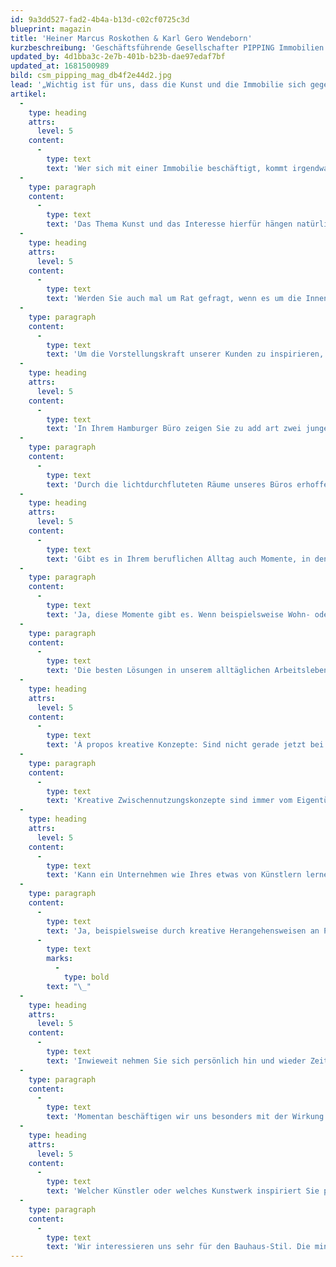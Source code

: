 ```yaml
---
id: 9a3dd527-fad2-4b4a-b13d-c02cf0725c3d
blueprint: magazin
title: 'Heiner Marcus Roskothen & Karl Gero Wendeborn'
kurzbeschreibung: 'Geschäftsführende Gesellschafter PIPPING Immobilien.'
updated_by: 4d1bba3c-2e7b-401b-b23b-dae97edaf7bf
updated_at: 1681500989
bild: csm_pipping_mag_db4f2e44d2.jpg
lead: '„Wichtig ist für uns, dass die Kunst und die Immobilie sich gegenseitig bereichern.“'
artikel:
  -
    type: heading
    attrs:
      level: 5
    content:
      -
        type: text
        text: 'Wer sich mit einer Immobilie beschäftigt, kommt irgendwann auch auf das Thema Wandgestaltung. Wie nehmen Sie Kunst wahr – kann sie Räume aufwerten und verändern oder ist sie einfach gute Dekoration?'
  -
    type: paragraph
    content:
      -
        type: text
        text: 'Das Thema Kunst und das Interesse hierfür hängen natürlich immer von den individuellen Vorstellungen unserer Kunden ab. Darüber hinaus sind einige Immobilien mehr als andere für die Platzierung von Kunst geeignet. Besonders für große Kunstwerke braucht man passende Räume. Aber wenn die Kunstwerke wirken können, werten sie Räume selbstverständlich auf, sind ein Blickfang und laden den Betrachter zum Verweilen ein. Wichtig ist für uns, dass die Kunst und die Immobilie sich gegenseitig bereichern. Gute Architektur ist ja auch schon Kunst, wenn man zum Beispiel an die Elbphilharmonie denkt.'
  -
    type: heading
    attrs:
      level: 5
    content:
      -
        type: text
        text: 'Werden Sie auch mal um Rat gefragt, wenn es um die Inneneinrichtung oder sogar Kunst geht?'
  -
    type: paragraph
    content:
      -
        type: text
        text: 'Um die Vorstellungskraft unserer Kunden zu inspirieren, entwerfen wir möblierte Grundrisse und entwickeln Home-Staging-Konzepte. Das In-Szene-Setzen von Räumen mit Bildern und Dekoration ist wichtig. Darüber hinaus werden für Neubau-Projekte Visualisierungen erstellt, damit sich die Kunden bestmöglich in eine Immobilie hineindenken können. Es gibt auch Fälle, in denen wir Immobilien verkauft haben, deren Eigentümer Kunstsammler waren und hochwertige Kunstwerke besaßen. Bei Besichtigungen ist dies immer ein Highlight für die Kunden.'
  -
    type: heading
    attrs:
      level: 5
    content:
      -
        type: text
        text: 'In Ihrem Hamburger Büro zeigen Sie zu add art zwei junge künstlerische Positionen. Gibt es bestimmte Erwartungen, die Sie damit knüpfen? Welche Wirkung trauen Sie der Kunst dort zu?'
  -
    type: paragraph
    content:
      -
        type: text
        text: 'Durch die lichtdurchfluteten Räume unseres Büros erhoffen wir uns eine Wechselwirkung mit dem Licht, den Betrachtern und den Kunstwerken. Da unsere Räumlichkeiten sehr offen gestaltet sind, kann der Betrachter die Werke miteinander in Beziehung setzen. Es entstehen schöne Blickachsen. Wir wünschen uns dadurch Momente des Innehaltens im Alltagsstress, einige Minuten der Bildbetrachtung, die neue Anreize zum Nachdenken geben und den Blick für das Wesentliche schärfen können.'
  -
    type: heading
    attrs:
      level: 5
    content:
      -
        type: text
        text: 'Gibt es in Ihrem beruflichen Alltag auch Momente, in denen eine andere Perspektive oder besondere Kreativität gefragt ist, um Lösungen zu finden? Wovon lassen Sie sich dabei leiten?'
  -
    type: paragraph
    content:
      -
        type: text
        text: 'Ja, diese Momente gibt es. Wenn beispielsweise Wohn- oder Gewerbeimmobilien aufgrund herausfordernder Rahmenbedingungen wie der Lage, einem zu hohen Preis oder aufwendigen Sanierungsmaßnahmen weniger gefragt sind als andere, dann ist Kreativität gefragt. Wir überlegen uns individuelle Werbemaßnahmen, um die Aufmerksamkeit auf ein Objekt zu lenken. Darüber hinaus entwickeln wir neue Nutzungskonzepte, um den Interessentenkreis zu erweitern.'
  -
    type: paragraph
    content:
      -
        type: text
        text: 'Die besten Lösungen in unserem alltäglichen Arbeitsleben finden wir, indem wir empathisch mit unseren Kunden umgehen und uns in deren Lage versetzen: Was wünscht sich der Verkäufer oder Käufer? Welche Bedürfnisse gibt es?'
  -
    type: heading
    attrs:
      level: 5
    content:
      -
        type: text
        text: 'À propos kreative Konzepte: Sind nicht gerade jetzt bei Gewerbeimmobilien hier und da innovative – vielleicht auch kulturelle – Zwischennutzungskonzepte gefragt?'
  -
    type: paragraph
    content:
      -
        type: text
        text: 'Kreative Zwischennutzungskonzepte sind immer vom Eigentümer abhängig. Da wir uns in erster Linie nach den Wünschen des jeweiligen Eigentümers richten, können wir in dieser Hinsicht nur kreativ tätig werden, wenn der Eigentümer dahintersteht.'
  -
    type: heading
    attrs:
      level: 5
    content:
      -
        type: text
        text: 'Kann ein Unternehmen wie Ihres etwas von Künstlern lernen?'
  -
    type: paragraph
    content:
      -
        type: text
        text: 'Ja, beispielsweise durch kreative Herangehensweisen an Projekte und Fragestellungen. Kunstwerke entstehen ja prozesshaft, also Schritt für Schritt, eine Phase folgt auf die nächste. Dieser Weg zur Findung von Lösungen ist auch für uns ein bewährtes Arbeitsprinzip.'
      -
        type: text
        marks:
          -
            type: bold
        text: "\_"
  -
    type: heading
    attrs:
      level: 5
    content:
      -
        type: text
        text: 'Inwieweit nehmen Sie sich persönlich hin und wieder Zeit für Kunst und Kultur?'
  -
    type: paragraph
    content:
      -
        type: text
        text: 'Momentan beschäftigen wir uns besonders mit der Wirkung von Raum und Kunst sowie der Architektur. Durch die Übernahme des alten Rowohlt-Verlages in Reinbek und der damit verbundenen Vollsanierung feilen wir täglich an Ideen, wie das Gebäude zu unserer neuen kreativen und strategischen PIPPING-Zentrale werden kann. Hier spielt die Gestaltung der meterhohen Decken durch Kunst eine essenzielle Rolle. Darüber hinaus sind wird an kulturellen Ereignissen sehr interessiert und geben dies auch an Partner, Kunden und Freunde weiter. Im letzten Jahr haben wir ein Weihnachtskonzert organisiert, auf dem ein Streich-Trio gespielt hat.'
  -
    type: heading
    attrs:
      level: 5
    content:
      -
        type: text
        text: 'Welcher Künstler oder welches Kunstwerk inspiriert Sie persönlich ganz besonders, und warum?'
  -
    type: paragraph
    content:
      -
        type: text
        text: 'Wir interessieren uns sehr für den Bauhaus-Stil. Die minimalistischen und modernen Elemente passen gut zu unserem jungen, dynamischen und kreativen Unternehmen. Besonders die Klarheit und in gewissem Sinne Kompromisslosigkeit der geometrischen Formen, auch bei den Möbeln, faszinieren uns.'
---
```

